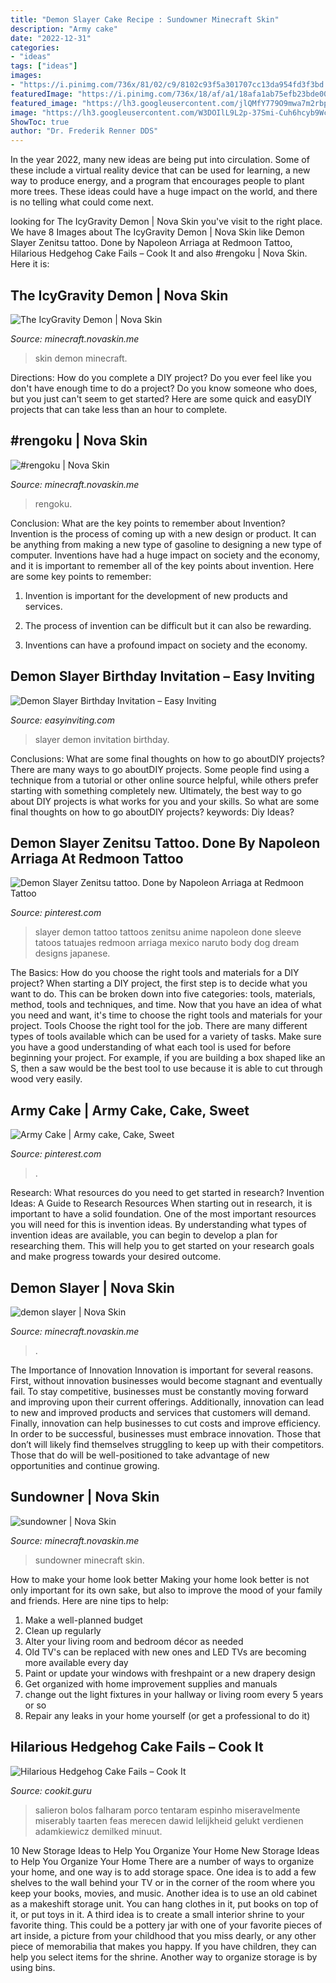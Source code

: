 ```yaml
---
title: "Demon Slayer Cake Recipe : Sundowner Minecraft Skin"
description: "Army cake"
date: "2022-12-31"
categories:
- "ideas"
tags: ["ideas"]
images:
- "https://i.pinimg.com/736x/81/02/c9/8102c93f5a301707cc13da954fd3f3bd.jpg"
featuredImage: "https://i.pinimg.com/736x/18/af/a1/18afa1ab75efb23bde00b9cc94618685.jpg"
featured_image: "https://lh3.googleusercontent.com/jlQMfY779O9mwa7m2rbpWgeNR197jRzPK7lBXKBozhZ4Z7R8CTDcQwA2r1b-v4dqHILOmEO0KWLA5mvGQaR3Ni8=s400"
image: "https://lh3.googleusercontent.com/W3DOIlL9L2p-37Smi-Cuh6hcyb9WcwFS9AV1ozu79isKcuNNq3Qv_bXj1YAofEC-YJANMlhYoFpaEXyohhNy"
ShowToc: true
author: "Dr. Frederik Renner DDS"
---
```



In the year 2022, many new ideas are being put into circulation. Some of these include a virtual reality device that can be used for learning, a new way to produce energy, and a program that encourages people to plant more trees. These ideas could have a huge impact on the world, and there is no telling what could come next.

	

		
looking for The IcyGravity Demon | Nova Skin you've visit to the right place. We have 8 Images about The IcyGravity Demon | Nova Skin like Demon Slayer Zenitsu tattoo. Done by Napoleon Arriaga at Redmoon Tattoo, Hilarious Hedgehog Cake Fails – Cook It and also #rengoku | Nova Skin. Here it is:
		
    
## The IcyGravity Demon | Nova Skin

<img loading=lazy src="https://lh3.googleusercontent.com/W3DOIlL9L2p-37Smi-Cuh6hcyb9WcwFS9AV1ozu79isKcuNNq3Qv_bXj1YAofEC-YJANMlhYoFpaEXyohhNy" onerror="this.onerror=null;this.src='https://tse1.mm.bing.net/th?id=OIP.1WqrumehDgq17ylihJJpUAAAAA&amp;pid=15.1';" alt="The IcyGravity Demon | Nova Skin">

_Source: minecraft.novaskin.me_

>skin demon minecraft. 

	

Directions: How do you complete a DIY project?
Do you ever feel like you don't have enough time to do a project? Do you know someone who does, but you just can't seem to get started? Here are some quick and easyDIY projects that can take less than an hour to complete.

    
## #rengoku | Nova Skin

<img loading=lazy src="https://lh3.googleusercontent.com/jlQMfY779O9mwa7m2rbpWgeNR197jRzPK7lBXKBozhZ4Z7R8CTDcQwA2r1b-v4dqHILOmEO0KWLA5mvGQaR3Ni8=s400" onerror="this.onerror=null;this.src='https://tse4.mm.bing.net/th?id=OIP.jPZoZbRzqbOVxaovr12DVgAAAA&amp;pid=15.1';" alt="#rengoku | Nova Skin">

_Source: minecraft.novaskin.me_

>rengoku. 

	

Conclusion: What are the key points to remember about Invention?
Invention is the process of coming up with a new design or product. It can be anything from making a new type of gasoline to designing a new type of computer. Inventions have had a huge impact on society and the economy, and it is important to remember all of the key points about invention. Here are some key points to remember:
1) Invention is important for the development of new products and services.

2) The process of invention can be difficult but it can also be rewarding.

3) Inventions can have a profound impact on society and the economy.

    
## Demon Slayer Birthday Invitation – Easy Inviting

<img loading=lazy src="https://cdn.shopify.com/s/files/1/0330/8755/3673/products/demon-slayer-birthday-invitation-editable_1200x1200.jpg?v=1616021896" onerror="this.onerror=null;this.src='https://tse2.mm.bing.net/th?id=OIP.BZoig6RUqDpT0ANshH39wgHaHa&amp;pid=15.1';" alt="Demon Slayer Birthday Invitation – Easy Inviting">

_Source: easyinviting.com_

>slayer demon invitation birthday. 

	

Conclusions: What are some final thoughts on how to go aboutDIY projects?
There are many ways to go aboutDIY projects. Some people find using a technique from a tutorial or other online source helpful, while others prefer starting with something completely new. Ultimately, the best way to go about DIY projects is what works for you and your skills. So what are some final thoughts on how to go aboutDIY projects? keywords: Diy Ideas?

    
## Demon Slayer Zenitsu Tattoo. Done By Napoleon Arriaga At Redmoon Tattoo

<img loading=lazy src="https://i.pinimg.com/736x/18/af/a1/18afa1ab75efb23bde00b9cc94618685.jpg" onerror="this.onerror=null;this.src='https://tse3.mm.bing.net/th?id=OIP.TNFpYXM4gqY_vluckKJfjwHaGD&amp;pid=15.1';" alt="Demon Slayer Zenitsu tattoo. Done by Napoleon Arriaga at Redmoon Tattoo">

_Source: pinterest.com_

>slayer demon tattoo tattoos zenitsu anime napoleon done sleeve tatoos tatuajes redmoon arriaga mexico naruto body dog dream designs japanese. 

	

The Basics: How do you choose the right tools and materials for a DIY project?
When starting a DIY project, the first step is to decide what you want to do. This can be broken down into five categories: tools, materials, method, tools and techniques, and time. Now that you have an idea of what you need and want, it's time to choose the right tools and materials for your project.
Tools
Choose the right tool for the job. There are many different types of tools available which can be used for a variety of tasks. Make sure you have a good understanding of what each tool is used for before beginning your project. For example, if you are building a box shaped like an S, then a saw would be the best tool to use because it is able to cut through wood very easily.

    
## Army Cake | Army Cake, Cake, Sweet

<img loading=lazy src="https://i.pinimg.com/736x/81/02/c9/8102c93f5a301707cc13da954fd3f3bd.jpg" onerror="this.onerror=null;this.src='https://tse3.mm.bing.net/th?id=OIP.hPNt4vqJcqOVad-VPthQ9QHaJ4&amp;pid=15.1';" alt="Army Cake | Army cake, Cake, Sweet">

_Source: pinterest.com_

>. 

	

Research: What resources do you need to get started in research?
Invention Ideas: A Guide to Research Resources
When starting out in research, it is important to have a solid foundation. One of the most important resources you will need for this is invention ideas. By understanding what types of invention ideas are available, you can begin to develop a plan for researching them. This will help you to get started on your research goals and make progress towards your desired outcome.

    
## Demon Slayer | Nova Skin

<img loading=lazy src="https://lh3.googleusercontent.com/wkfzDJpopP2KrAB1OFMf8MLenbHocisR3Y7737ScASjUMgrBpxLDrZM-ldiagvHJu2-Znj2b9KdzmAzqvAuT9g" onerror="this.onerror=null;this.src='https://tse2.mm.bing.net/th?id=OIP.Z12KGI6I7c2qdEcLjrG2dgAAAA&amp;pid=15.1';" alt="demon slayer | Nova Skin">

_Source: minecraft.novaskin.me_

>. 

	

The Importance of Innovation
Innovation is important for several reasons. First, without innovation businesses would become stagnant and eventually fail. To stay competitive, businesses must be constantly moving forward and improving upon their current offerings. Additionally, innovation can lead to new and improved products and services that customers will demand. Finally, innovation can help businesses to cut costs and improve efficiency.
In order to be successful, businesses must embrace innovation. Those that don’t will likely find themselves struggling to keep up with their competitors. Those that do will be well-positioned to take advantage of new opportunities and continue growing.

    
## Sundowner | Nova Skin

<img loading=lazy src="https://lh3.googleusercontent.com/0lxBG_XXNw-nRbkA8jybJ0r-fTvqymx77sNnzbZkUZ3DUYdBKM0T7jzju_yvq8cknUeUQOZiLWPgiyAbeemZ=s400" onerror="this.onerror=null;this.src='https://tse2.mm.bing.net/th?id=OIP.ym7mGugbUFGgPp2We5Z3AQAAAA&amp;pid=15.1';" alt="sundowner | Nova Skin">

_Source: minecraft.novaskin.me_

>sundowner minecraft skin. 

	

How to make your home look better
Making your home look better is not only important for its own sake, but also to improve the mood of your family and friends. Here are nine tips to help: 
1. Make a well-planned budget
2. Clean up regularly
3. Alter your living room and bedroom décor as needed
4. Old TV's can be replaced with new ones and LED TVs are becoming more available every day 
5. Paint or update your windows with freshpaint or a new drapery design 
6. Get organized with home improvement supplies and manuals 
7. change out the light fixtures in your hallway or living room every 5 years or so 
8. Repair any leaks in your home yourself (or get a professional to do it) 

    
## Hilarious Hedgehog Cake Fails – Cook It

<img loading=lazy src="https://cookit.guru/wp-content/uploads/posts/h/hedgehog-cake/2.jpg" onerror="this.onerror=null;this.src='https://tse1.mm.bing.net/th?id=OIP.usJKoSabXw3mRsAfbkE7AAHaHa&amp;pid=15.1';" alt="Hilarious Hedgehog Cake Fails – Cook It">

_Source: cookit.guru_

>salieron bolos falharam porco tentaram espinho miseravelmente miserably taarten feas merecen dawid lelijkheid gelukt verdienen adamkiewicz demilked minuut. 

	

10 New Storage Ideas to Help You Organize Your Home
New Storage Ideas to Help You Organize Your Home
There are a number of ways to organize your home, and one way is to add storage space. One idea is to add a few shelves to the wall behind your TV or in the corner of the room where you keep your books, movies, and music. Another idea is to use an old cabinet as a makeshift storage unit. You can hang clothes in it, put books on top of it, or put toys in it. A third idea is to create a small interior shrine to your favorite thing. This could be a pottery jar with one of your favorite pieces of art inside, a picture from your childhood that you miss dearly, or any other piece of memorabilia that makes you happy. If you have children, they can help you select items for the shrine. Another way to organize storage is by using bins.

